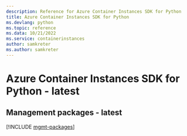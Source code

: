 ```yaml
---
description: Reference for Azure Container Instances SDK for Python
title: Azure Container Instances SDK for Python
ms.devlang: python
ms.topic: reference
ms.data: 10/21/2022
ms.service: containerinstances
author: samkreter
ms.author: samkreter
---
```

# Azure Container Instances SDK for Python - latest

## Management packages - latest
[!INCLUDE [mgmt-packages](container-instances-mgmt-index.md)]